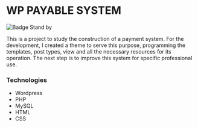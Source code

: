 # WP PAYABLE SYSTEM

![Badge Stand by](http://img.shields.io/static/v1?label=STATUS&message=Stand%20by&color=YELLOW&style=for-the-badge)

This is a project to study the construction of a payment system. For the development, I created a theme to serve this purpose, programming the templates, post types, view and all the necessary resources for its operation.
The next step is to improve this system for specific professional use.

### <b>Technologies</b>

- Wordpress
- PHP
- MySQL
- HTML 
- CSS 







